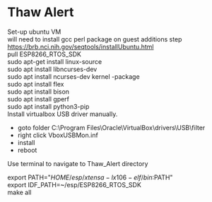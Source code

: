 # Thaw Alert

Set-up ubuntu VM <br />
	will need to install gcc perl package on guest additions step
	https://brb.nci.nih.gov/seqtools/installUbuntu.html <br />
pull ESP8266_RTOS_SDK <br />
sudo apt-get install linux-source <br />
sudo apt install libncurses-dev <br />
sudo apt install ncurses-dev kernel -package <br />
sudo apt install flex <br />
sudo apt install bison <br />
sudo apt install gperf <br />
sudo apt install python3-pip <br />
Install virtualbox USB driver manually. <br />
- goto folder C:\Program Files\Oracle\VirtualBox\drivers\USB\filter <br />
- right click VboxUSBMon.inf <br />
- install <br />
- reboot <br />

Use terminal to navigate to Thaw_Alert directory <br />

export PATH="$HOME/esp/xtensa-lx106-elf/bin:$PATH" <br />
export IDF_PATH=~/esp/ESP8266_RTOS_SDK <br />
make all <br />

